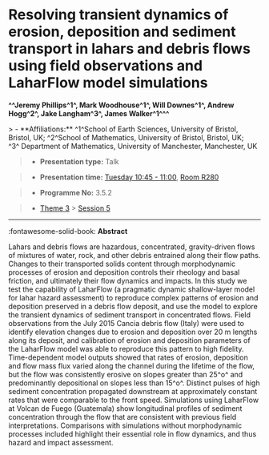 # Resolving transient dynamics of erosion, deposition and sediment transport in lahars and debris flows using field observations and LaharFlow model simulations

**^^Jeremy Phillips^1^, Mark Woodhouse^1^, Will Downes^1^, Andrew Hogg^2^, Jake Langham^3^, James Walker^1^^^**

<!-- more -->> - **Affiliations:** ^1^School of Earth Sciences, University of Bristol, Bristol, UK; ^2^School of Mathematics, University of Bristol, Bristol, UK; ^3^ Department of Mathematics, University of Manchester, Manchester, UK

> - **Presentation type:** Talk

> - **Presentation time:** [Tuesday 10:45 - 11:00](../sessions_comparison.md#__tabbed_2_3), [Room R280](../maps_venue.md#__tabbed_1_1)

> - **Programme No:** 3.5.2

> - [Theme 3](../theme3.md) > [Session 5](../sessions/session-3-5.md)

--- 

:fontawesome-solid-book: **Abstract**

Lahars and debris flows are hazardous, concentrated, gravity-driven flows of mixtures of water, rock, and other debris entrained along their flow paths. Changes to their transported solids content through morphodynamic processes of erosion and deposition controls their rheology and basal friction, and ultimately their flow dynamics and impacts. In this study we test the capability of LaharFlow (a pragmatic dynamic shallow-layer model for lahar hazard assessment) to reproduce complex patterns of erosion and deposition preserved in a debris flow deposit, and use the model to explore the transient dynamics of sediment transport in concentrated flows. Field observations from the July 2015 Cancia debris flow (Italy) were used to identify elevation changes due to erosion and deposition over 20 m lengths along its deposit, and calibration of erosion and deposition parameters of the LaharFlow model was able to reproduce this pattern to high fidelity. Time-dependent model outputs showed that rates of erosion, deposition and flow mass flux varied along the channel during the lifetime of the flow, but the flow was consistently erosive on slopes greater than 25^o^ and predominantly depositional on slopes less than 15^o^. Distinct pulses of high sediment concentration propagated downstream at approximately constant rates that were comparable to the front speed. Simulations using LaharFlow at Volcan de Fuego (Guatemala) show longitudinal profiles of sediment concentration through the flow that are consistent with previous field interpretations. Comparisons with simulations without morphodynamic processes included highlight their essential role in flow dynamics, and thus hazard and impact assessment.


